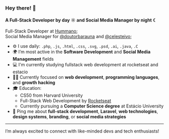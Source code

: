 ### Hey there! 👋

#### A Full-Stack Developer by day ☼ and Social Media Manager by night ☾

Full-Stack Developer at [Hummano](https://hummano.com.br);  
Social Media Manager for [@doutorbarauna](https://www.instagram.com/doutorbarauna) and [@celesteivo](https://www.instagram.com/celesteivo);

- ⚙️ I use daily: `.php`, `.js`, `.html`, `.css`, `.svg`, `.psd`, `.ai`, `.java`, `.C`
- 🌍 I’m most active in the **Software Development** and **Social Media Management** fields
- 💻 I'm currently studying fullstack web development at rocketseat and estacio
- 🧑‍💻 Currently focused on **web development**, **programming languages**, and **growth hacking**
- 🎓 Education:  
  - CS50 from Harvard University  
  - Full-Stack Web Development by [Rocketseat](https://www.rocketseat.com.br)  
  - Currently pursuing a **Computer Science degree** at Estácio University
- 💬 Ping me about **full-stack development**, **Laravel**, **web technologies**, **design systems**, **branding**, or **social media strategies**

---

I’m always excited to connect with like-minded devs and tech enthusiasts!
